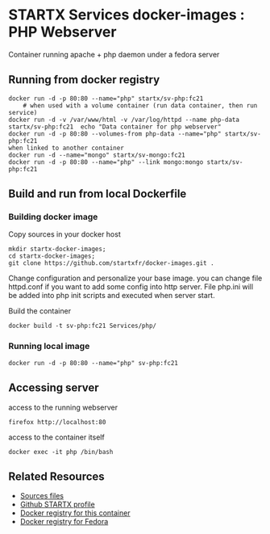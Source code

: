 # STARTX Services docker-images : PHP Webserver

Container running apache + php daemon under a fedora server

## Running from docker registry

	docker run -d -p 80:80 --name="php" startx/sv-php:fc21
        # when used with a volume container (run data container, then run service)
	docker run -d -v /var/www/html -v /var/log/httpd --name php-data startx/sv-php:fc21  echo "Data container for php webserver"
	docker run -d -p 80:80 --volumes-from php-data --name="php" startx/sv-php:fc21
	when linked to another container
	docker run -d --name="mongo" startx/sv-mongo:fc21
	docker run -d -p 80:80 --name="php" --link mongo:mongo startx/sv-php:fc21

## Build and run from local Dockerfile
### Building docker image
Copy sources in your docker host 

	mkdir startx-docker-images; 
	cd startx-docker-images;
	git clone https://github.com/startxfr/docker-images.git .

Change configuration and personalize your base image. you can change file httpd.conf if you want to add some config into http server. File php.ini will be added into php init scripts and executed when server start.

Build the container

	docker build -t sv-php:fc21 Services/php/

### Running local image

	docker run -d -p 80:80 --name="php" sv-php:fc21

## Accessing server
access to the running webserver

	firefox http://localhost:80

access to the container itself

	docker exec -it php /bin/bash

## Related Resources
* [Sources files](https://github.com/startxfr/docker-images/tree/master/Services/php)
* [Github STARTX profile](https://github.com/startxfr/docker-images)
* [Docker registry for this container](https://registry.hub.docker.com/u/startx/sv-php/)
* [Docker registry for Fedora](https://registry.hub.docker.com/u/fedora/)